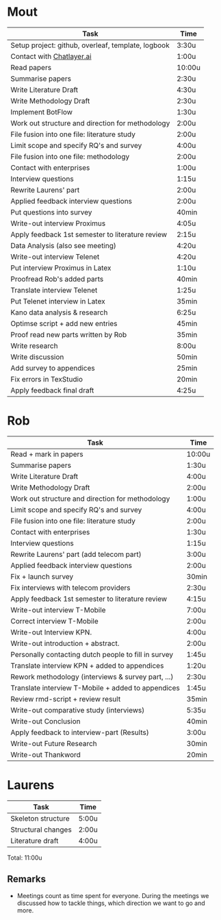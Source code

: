 # Mout

| Task                                               | Time   |
| -------------------------------------------------- | ------ |
| Setup project: github, overleaf, template, logbook | 3:30u  |
| Contact with [Chatlayer.ai](https://chatlayer.ai/) | 1:00u  |
| Read papers                                        | 10:00u |
| Summarise papers                                   | 2:30u  |
| Write Literature Draft                             | 4:30u  |
| Write Methodology Draft                            | 2:30u  |
| Implement BotFlow                                  | 1:30u  |
| Work out structure and direction for methodology   | 2:00u  |
| File fusion into one file: literature study        | 2:00u  |
| Limit scope and specify RQ's and survey            | 4:00u  |
| File fusion into one file: methodology             | 2:00u  |
| Contact with enterprises                           | 1:00u  |
| Interview questions                                | 1:15u  |
| Rewrite Laurens' part                              | 2:00u  |
| Applied feedback interview questions               | 2:00u  |
| Put questions into survey                          | 40min  |
| Write-out interview Proximus                       | 4:05u  |
| Apply feedback 1st semester to literature review   | 2:15u  |
| Data Analysis (also see meeting)                   | 4:20u  |
| Write-out interview Telenet                        | 4:20u  |
| Put interview Proximus in Latex                    | 1:10u  |
| Proofread Rob's added parts                        | 40min  |
| Translate interview Telenet                        | 1:25u  |
| Put Telenet interview in Latex                     | 35min  |
| Kano data analysis & research                      | 6:25u  |
| Optimse script + add new entries                   | 45min  |
| Proof read new parts written by Rob                | 35min  |
| Write research                                     | 8:00u  |
| Write discussion                                   | 50min  |
| Add survey to appendices                           | 25min  |
| Fix errors in TexStudio                            | 20min  |
| Apply feedback final draft                         | 4:25u  |

# Rob
| Task                                                 | Time      |
| ---------------------------------------------------- | --------- |
| Read + mark in papers                                | 10:00u    |
| Summarise papers                                     | 1:30u     |
| Write Literature Draft                               | 4:00u     |
| Write Methodology Draft                              | 2:00u     |                      
| Work out structure and direction for methodology     | 1:00u     |
| Limit scope and specify RQ's and survey              | 4:00u     |
| File fusion into one file: literature study          | 2:00u     |
| Contact with enterprises                             | 1:30u     |
| Interview questions                                  | 1:15u     |
| Rewrite Laurens' part (add telecom part)             | 3:00u     |
| Applied feedback interview questions                 | 2:00u     |
| Fix + launch survey                                  | 30min     |
| Fix interviews with telecom providers                | 2:30u     |
| Apply feedback 1st semester to literature review     | 4:15u     |
| Write-out interview T-Mobile                         | 7:00u     |
| Correct interview T-Mobile                           | 2:00u     |
| Write-out Interview KPN.                             | 4:00u     |
| Write-out introduction + abstract.                   | 2:00u     |
| Personally contacting dutch people to fill in survey | 1:45u     |
| Translate interview KPN + added to appendices        | 1:20u     |
| Rework methodology (interviews & survey part, ...)   | 2:30u     |
| Translate interview T-Mobile + added to appendices   | 1:45u     |
| Review rmd-script + review result                    | 35min     |
| Write-out comparative study (interviews)             | 5:35u     |
| Write-out Conclusion                                 | 40min     |
| Apply feedback to interview-part (Results)           | 3:00u     |
| Write-out Future Research                            | 30min     |
| Write-out Thankword                                  | 20min     |


# Laurens

| Task               | Time  |
| ------------------ | ----- |
| Skeleton structure | 5:00u |
| Structural changes | 2:00u |
| Literature draft   | 4:00u |

Total: 11:00u

## Remarks

- Meetings count as time spent for everyone. During the meetings we discussed how to tackle things, which direction we want to go and more.
